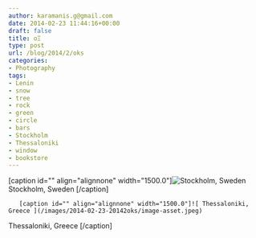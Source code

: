 ```yaml
---
author: karamanis.g@gmail.com
date: 2014-02-23 11:44:16+00:00
draft: false
title: οΞ
type: post
url: /blog/2014/2/oks
categories:
- Photography
tags:
- Lenin
- snow
- tree
- rock
- green
- circle
- bars
- Stockholm
- Thessaloniki
- window
- bookstore
---
```


[caption id="" align="alignnone" width="1500.0"]![ Stockholm, Sweden ](/images/2014-02-23-20142oks/20140126-R0001499.jpg)
 Stockholm, Sweden [/caption] 
  


  
       [caption id="" align="alignnone" width="1500.0"]![ Thessaloniki, Greece ](/images/2014-02-23-20142oks/image-asset.jpeg)
 Thessaloniki, Greece [/caption]

